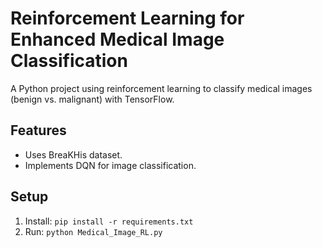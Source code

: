 # Reinforcement Learning for Enhanced Medical Image Classification
A Python project using reinforcement learning to classify medical images (benign vs. malignant) with TensorFlow.

## Features
- Uses BreaKHis dataset.
- Implements DQN for image classification.

## Setup
1. Install: `pip install -r requirements.txt`
2. Run: `python Medical_Image_RL.py`
